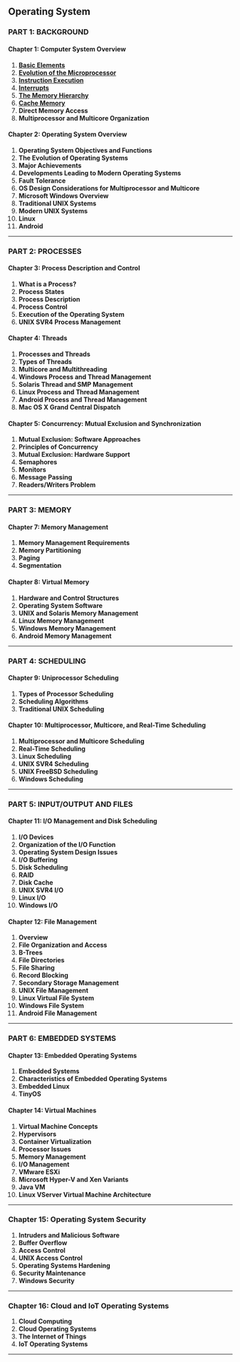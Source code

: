 Operating System
---

### **PART 1: BACKGROUND**
#### **Chapter 1: Computer System Overview**
1. [**Basic Elements**](https://github.com/aw-junaid/Computer-Science/blob/main/Operating%20Systems/Course/1/Basic%20Elements.md)
2. [**Evolution of the Microprocessor**](https://github.com/aw-junaid/Computer-Science/blob/main/Operating%20Systems/Course/1/Evolution%20of%20the%20Microprocessor.md)
3. [**Instruction Execution**](https://github.com/aw-junaid/Computer-Science/blob/main/Operating%20Systems/Course/1/Instruction%20Execution.md)
4. [**Interrupts**](https://github.com/aw-junaid/Computer-Science/blob/main/Operating%20Systems/Course/1/Interrupts.md)
5. [**The Memory Hierarchy**](https://github.com/aw-junaid/Computer-Science/blob/main/Operating%20Systems/Course/1/The%20Memory%20Hierarchy.md)
6. [**Cache Memory**](https://github.com/aw-junaid/Computer-Science/blob/main/Operating%20Systems/Course/1/Cache%20Memory.md)
7. **Direct Memory Access**
8. **Multiprocessor and Multicore Organization**

#### **Chapter 2: Operating System Overview**
1. **Operating System Objectives and Functions**
2. **The Evolution of Operating Systems**
3. **Major Achievements**
4. **Developments Leading to Modern Operating Systems**
5. **Fault Tolerance**
6. **OS Design Considerations for Multiprocessor and Multicore**
7. **Microsoft Windows Overview**
8. **Traditional UNIX Systems**
9. **Modern UNIX Systems**
10. **Linux**
11. **Android**

---

### **PART 2: PROCESSES**
#### **Chapter 3: Process Description and Control**
1. **What is a Process?**
2. **Process States**
3. **Process Description**
4. **Process Control**
5. **Execution of the Operating System**
6. **UNIX SVR4 Process Management**


#### **Chapter 4: Threads**
1. **Processes and Threads**
2. **Types of Threads**
3. **Multicore and Multithreading**
4. **Windows Process and Thread Management**
5. **Solaris Thread and SMP Management**
6. **Linux Process and Thread Management**
7. **Android Process and Thread Management**
8. **Mac OS X Grand Central Dispatch**

#### **Chapter 5: Concurrency: Mutual Exclusion and Synchronization**
1. **Mutual Exclusion: Software Approaches**
2. **Principles of Concurrency**
3. **Mutual Exclusion: Hardware Support**
4. **Semaphores**
5. **Monitors**
6. **Message Passing**
7. **Readers/Writers Problem**

---

### **PART 3: MEMORY**
#### **Chapter 7: Memory Management**
1. **Memory Management Requirements**
2. **Memory Partitioning**
3. **Paging**
4. **Segmentation**

#### **Chapter 8: Virtual Memory**
1. **Hardware and Control Structures**
2. **Operating System Software**
3. **UNIX and Solaris Memory Management**
4. **Linux Memory Management**
5. **Windows Memory Management**
6. **Android Memory Management**

---

### **PART 4: SCHEDULING**
#### **Chapter 9: Uniprocessor Scheduling**
1. **Types of Processor Scheduling**
2. **Scheduling Algorithms**
3. **Traditional UNIX Scheduling**

#### **Chapter 10: Multiprocessor, Multicore, and Real-Time Scheduling**
1. **Multiprocessor and Multicore Scheduling**
2. **Real-Time Scheduling**
3. **Linux Scheduling**
4. **UNIX SVR4 Scheduling**
5. **UNIX FreeBSD Scheduling**
6. **Windows Scheduling**

---

### **PART 5: INPUT/OUTPUT AND FILES**
#### **Chapter 11: I/O Management and Disk Scheduling**
1. **I/O Devices**
2. **Organization of the I/O Function**
3. **Operating System Design Issues**
4. **I/O Buffering**
5. **Disk Scheduling**
6. **RAID**
7. **Disk Cache**
8. **UNIX SVR4 I/O**
9. **Linux I/O**
10. **Windows I/O**

#### **Chapter 12: File Management**
1. **Overview**
2. **File Organization and Access**
3. **B-Trees**
4. **File Directories**
5. **File Sharing**
6. **Record Blocking**
7. **Secondary Storage Management**
8. **UNIX File Management**
9. **Linux Virtual File System**
10. **Windows File System**
11. **Android File Management**

---

### **PART 6: EMBEDDED SYSTEMS**
#### **Chapter 13: Embedded Operating Systems**
1. **Embedded Systems**
2. **Characteristics of Embedded Operating Systems**
3. **Embedded Linux**
4. **TinyOS**

#### **Chapter 14: Virtual Machines**
1. **Virtual Machine Concepts**
2. **Hypervisors**
3. **Container Virtualization**
4. **Processor Issues**
5. **Memory Management**
6. **I/O Management**
7. **VMware ESXi**
8. **Microsoft Hyper-V and Xen Variants**
9. **Java VM**
10. **Linux VServer Virtual Machine Architecture**

---

### **Chapter 15: Operating System Security**
1. **Intruders and Malicious Software**
2. **Buffer Overflow**
3. **Access Control**
4. **UNIX Access Control**
5. **Operating Systems Hardening**
6. **Security Maintenance**
7. **Windows Security**

---

### **Chapter 16: Cloud and IoT Operating Systems**
1. **Cloud Computing**
2. **Cloud Operating Systems**
3. **The Internet of Things**
4. **IoT Operating Systems**

---


